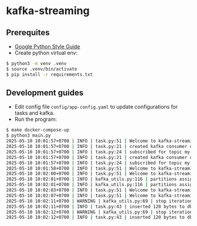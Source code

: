 kafka-streaming
===

## Prerequites
- [Google Python Style Guide](https://google.github.io/styleguide/pyguide.html)
- Create python virtual env:
```bash
$ python3 -m venv .venv
$ source .venv/bin/activate
$ pip install -r requirements.txt
```

## Development guides
- Edit config file `config/app-config.yaml` to update configurations for tasks and kafka.
- Run the program:
```bash
$ make docker-compose-up
$ python3 main.py
2025-05-10 10:01:57+0700 | INFO | task.py:51 | Welcome to kafka-streaming project
2025-05-10 10:01:57+0700 | INFO | task.py:21 | created kafka consumer on localhost:9092, group: test-echo-1
2025-05-10 10:01:57+0700 | INFO | task.py:24 | subscribed for topic my-topic-1
2025-05-10 10:01:57+0700 | INFO | task.py:21 | created kafka consumer on localhost:9092, group: test-echo-2
2025-05-10 10:01:57+0700 | INFO | task.py:24 | subscribed for topic my-topic-2
2025-05-10 10:01:58+0700 | INFO | task.py:51 | Welcome to kafka-streaming project
2025-05-10 10:02:00+0700 | INFO | task.py:51 | Welcome to kafka-streaming project
2025-05-10 10:02:01+0700 | INFO | kafka_utils.py:116 | partitions assigned: {TopicPartition(topic='my-topic-1', partition=0)}
2025-05-10 10:02:01+0700 | INFO | kafka_utils.py:116 | partitions assigned: {TopicPartition(topic='my-topic-2', partition=0)}
2025-05-10 10:02:03+0700 | INFO | task.py:51 | Welcome to kafka-streaming project
2025-05-10 10:02:07+0700 | INFO | task.py:51 | Welcome to kafka-streaming project
2025-05-10 10:02:11+0700 | WARNING | kafka_utils.py:69 | stop iteration because data consumption limit reached
2025-05-10 10:02:11+0700 | INFO | task.py:43 | inserted 120 bytes to db
2025-05-10 10:02:12+0700 | WARNING | kafka_utils.py:69 | stop iteration because data consumption limit reached
2025-05-10 10:02:12+0700 | INFO | task.py:43 | inserted 120 bytes to db
```
